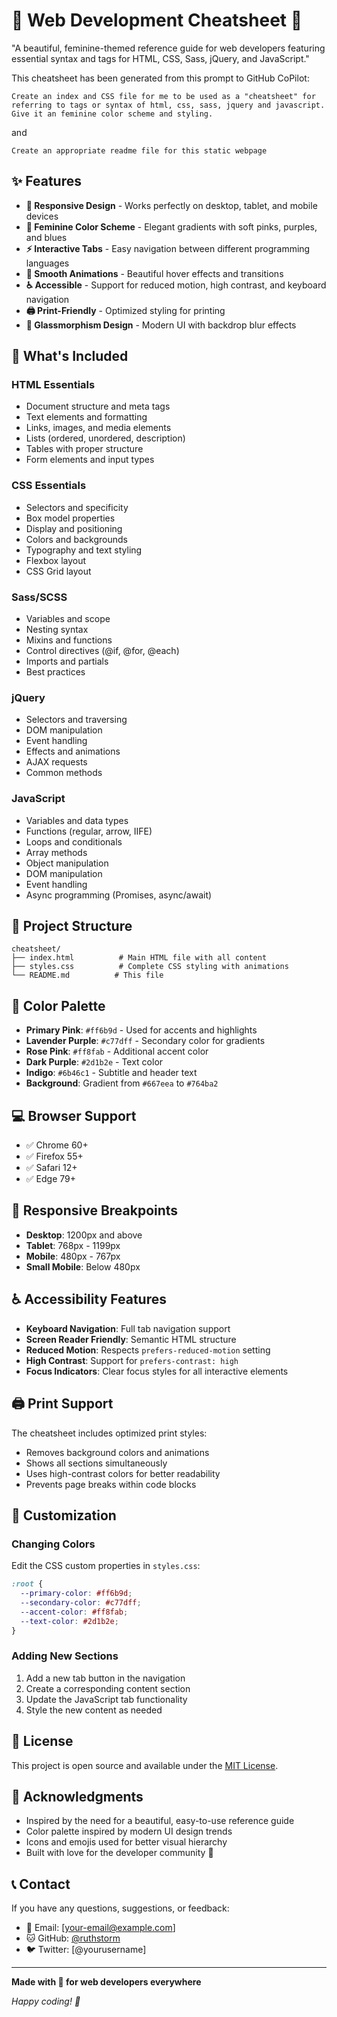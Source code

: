 # 🌸 Web Development Cheatsheet 🌸

"A beautiful, feminine-themed reference guide for web developers featuring essential syntax and tags for HTML, CSS, Sass, jQuery, and JavaScript."

This cheatsheet has been generated from this prompt to GitHub CoPilot:

`Create an index and CSS file for me to be used as a "cheatsheet" for referring to tags or syntax of html, css, sass, jquery and javascript. Give it an feminine color scheme and styling.`

and 

`Create an appropriate readme file for this static webpage`

## ✨ Features

- **📱 Responsive Design** - Works perfectly on desktop, tablet, and mobile devices
- **🎨 Feminine Color Scheme** - Elegant gradients with soft pinks, purples, and blues
- **⚡ Interactive Tabs** - Easy navigation between different programming languages
- **🌟 Smooth Animations** - Beautiful hover effects and transitions
- **♿ Accessible** - Support for reduced motion, high contrast, and keyboard navigation
- **🖨️ Print-Friendly** - Optimized styling for printing
- **💎 Glassmorphism Design** - Modern UI with backdrop blur effects

## 🎯 What's Included

### HTML Essentials
- Document structure and meta tags
- Text elements and formatting
- Links, images, and media elements
- Lists (ordered, unordered, description)
- Tables with proper structure
- Form elements and input types

### CSS Essentials
- Selectors and specificity
- Box model properties
- Display and positioning
- Colors and backgrounds
- Typography and text styling
- Flexbox layout
- CSS Grid layout

### Sass/SCSS
- Variables and scope
- Nesting syntax
- Mixins and functions
- Control directives (@if, @for, @each)
- Imports and partials
- Best practices

### jQuery
- Selectors and traversing
- DOM manipulation
- Event handling
- Effects and animations
- AJAX requests
- Common methods

### JavaScript
- Variables and data types
- Functions (regular, arrow, IIFE)
- Loops and conditionals
- Array methods
- Object manipulation
- DOM manipulation
- Event handling
- Async programming (Promises, async/await)

## 📁 Project Structure

```
cheatsheet/
├── index.html          # Main HTML file with all content
├── styles.css          # Complete CSS styling with animations
└── README.md          # This file
```

## 🎨 Color Palette

- **Primary Pink**: `#ff6b9d` - Used for accents and highlights
- **Lavender Purple**: `#c77dff` - Secondary color for gradients
- **Rose Pink**: `#ff8fab` - Additional accent color
- **Dark Purple**: `#2d1b2e` - Text color
- **Indigo**: `#6b46c1` - Subtitle and header text
- **Background**: Gradient from `#667eea` to `#764ba2`

## 💻 Browser Support

- ✅ Chrome 60+
- ✅ Firefox 55+
- ✅ Safari 12+
- ✅ Edge 79+

## 📱 Responsive Breakpoints

- **Desktop**: 1200px and above
- **Tablet**: 768px - 1199px
- **Mobile**: 480px - 767px
- **Small Mobile**: Below 480px

## ♿ Accessibility Features

- **Keyboard Navigation**: Full tab navigation support
- **Screen Reader Friendly**: Semantic HTML structure
- **Reduced Motion**: Respects `prefers-reduced-motion` setting
- **High Contrast**: Support for `prefers-contrast: high`
- **Focus Indicators**: Clear focus styles for all interactive elements

## 🖨️ Print Support

The cheatsheet includes optimized print styles:
- Removes background colors and animations
- Shows all sections simultaneously
- Uses high-contrast colors for better readability
- Prevents page breaks within code blocks

## 🔧 Customization

### Changing Colors
Edit the CSS custom properties in `styles.css`:

```css
:root {
  --primary-color: #ff6b9d;
  --secondary-color: #c77dff;
  --accent-color: #ff8fab;
  --text-color: #2d1b2e;
}
```

### Adding New Sections
1. Add a new tab button in the navigation
2. Create a corresponding content section
3. Update the JavaScript tab functionality
4. Style the new content as needed

## 📝 License

This project is open source and available under the [MIT License](LICENSE).

## 🙏 Acknowledgments

- Inspired by the need for a beautiful, easy-to-use reference guide
- Color palette inspired by modern UI design trends
- Icons and emojis used for better visual hierarchy
- Built with love for the developer community 💖

## 📞 Contact

If you have any questions, suggestions, or feedback:

- 📧 Email: [your-email@example.com]
- 🐱 GitHub: [@ruthstorm](https://github.com/ruthstorm)
- 🐦 Twitter: [@yourusername]

---

**Made with 💖 for web developers everywhere**

*Happy coding! 🚀*
